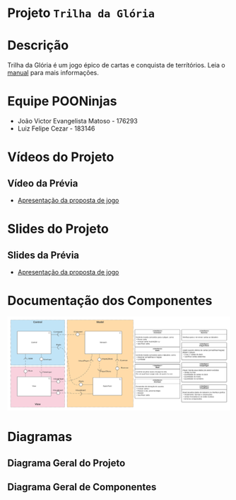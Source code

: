 # Projeto `Trilha da Glória`

# Descrição

Trilha da Glória é um jogo épico de cartas e conquista de terrítórios.
Leia o [manual](Regras/Manual.md) para mais informações.

# Equipe POONinjas
* João Victor Evangelista Matoso - 176293
* Luiz Felipe Cezar - 183146

# Vídeos do Projeto

## Vídeo da Prévia
* [Apresentação da proposta de jogo](assets/apresentacao-video.mp4)

# Slides do Projeto

## Slides da Prévia
* [Apresentação da proposta de jogo](assets/apresentacao-slide.pdf)

# Documentação dos Componentes
![Diagrama geral dos principais componentes](assets/componentes.png)
# Diagramas

## Diagrama Geral do Projeto

## Diagrama Geral de Componentes
